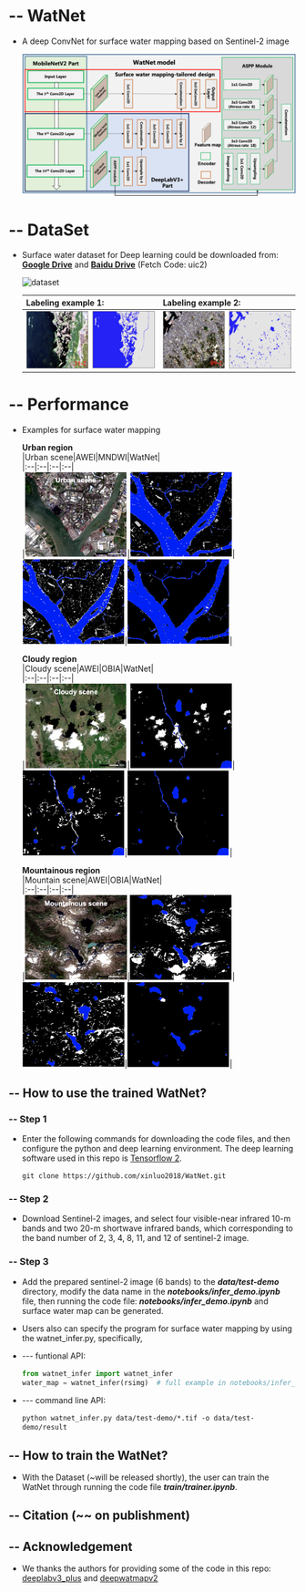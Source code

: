 # -- WatNet
- A deep ConvNet for surface water mapping based on Sentinel-2 image

  ![watnet](figures/watnet_structure.png)

# -- DataSet
- Surface water dataset for Deep learning could be downloaded from:  
[**Google Drive**](https://drive.google.com/drive/folders/1f8HPAe2wBUga-ImiYnFxaGlHGzvMDKF4?usp=sharing) and [**Baidu Drive**](https://pan.baidu.com/s/1V-k3me1gT0ph4kRmNrDnIw) (Fetch Code: uic2)  

  ![dataset](figures/dataset.png)

  |Labeling example 1:|Labeling example 2:|
  | :-- | :-- |
  | ![example_1](figures/label_sam_1.png)| ![example_2](figures/label_sam_2.png)|

# -- Performance
- Examples for surface water mapping  

  **Urban region**  
  |Urban scene|AWEI|MNDWI|WatNet|  
  |:--|:--|:--|:--|  
  |<img src=figures/urban/urban-scene.png width =180, height=150>|<img src=figures/urban/urban-awei.png width=180, height=150>|<img src=figures/urban/urban-mndwi.png width=180, height=150>|<img src=figures/urban/urban-watnet.png width=180, height=150>|

  **Cloudy region**  
  |Cloudy scene|AWEI|OBIA|WatNet|  
  |:--|:--|:--|:--|  
  |<img src=figures/cloudy/cloudy-scene.png width =180, height=150>|<img src=figures/cloudy/cloudy-awei.png width =180, height=150>|<img src=figures/cloudy/cloudy-obia.png width=180, height=150>|<img src=figures/cloudy/cloudy-watnet.png width=180, height=150>|

  **Mountainous region**  
  |Mountain scene|AWEI|OBIA|WatNet|  
  |:--|:--|:--|:--|  
  |<img src=figures/mountain/mountain-scene.png width =180, height=150>|<img src=figures/mountain/mountain-awei.png width =180, height=150>|<img src=figures/mountain/mountain-obia.png width=180, height=150>|<img src=figures/mountain/mountain-watnet.png width=180, height=150>|
  

## **-- How to use the trained WatNet?**

### -- Step 1
- Enter the following commands for downloading the code files, and then configure the python and deep learning environment. The deep learning software used in this repo is [Tensorflow 2](https://www.tensorflow.org/).

  ~~~console
  git clone https://github.com/xinluo2018/WatNet.git
  ~~~

### -- Step 2
- Download Sentinel-2 images, and select four visible-near infrared 10-m bands and two 20-m shortwave infrared bands, which corresponding to the band number of 2, 3, 4, 8, 11, and 12 of sentinel-2 image.

### -- Step 3
- Add the prepared sentinel-2 image (6 bands) to the **_data/test-demo_** directory, modify the data name in the **_notebooks/infer_demo.ipynb_** file, then running the code file: **_notebooks/infer_demo.ipynb_** and surface water map can be generated. 
- Users also can specify the program for surface water mapping by using the watnet_infer.py, specifically,  
- --- funtional API:

  ~~~python
  from watnet_infer import watnet_infer   
  water_map = watnet_infer(rsimg)  # full example in notebooks/infer_demo.ipynb.
  ~~~
- --- command line API:
  ~~~console
  python watnet_infer.py data/test-demo/*.tif -o data/test-demo/result
  ~~~

## **-- How to train the WatNet?**

- With the Dataset (~will be released shortly), the user can train the WatNet through running the code file **_train/trainer.ipynb_**.  

## -- Citation (~~ on publishment)

## -- Acknowledgement  
- We thanks the authors for providing some of the code in this repo:  
[deeplabv3_plus](https://github.com/luyanger1799/amazing-semantic-segmentation) and [deepwatmapv2](https://github.com/isikdogan/deepwatermap)  

